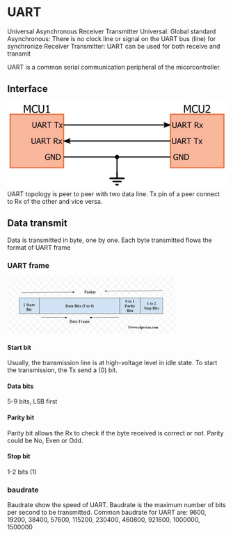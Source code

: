 # UART

Universal Asynchronous Receiver Transmitter
Universal: Global standard
Asynchronous: There is no clock line or signal on the UART bus (line) for synchronize 
Receiver Transmitter: UART can be used for both receive and transmit

UART is a common serial communication peripheral of the micorcontroller.

## Interface

![Interface](./image/UART_Interface.png)
UART topology is peer to peer with two data line. Tx pin of a peer connect to Rx of the other and vice versa.

## Data transmit

Data is transmitted in byte, one by one.
Each byte transmitted flows the format of UART frame

### UART frame

![Frame](./image/UART_Frame.png)

#### Start bit

Usually, the transmission line is at high-voltage level in idle state. To start the transmission, the Tx send a (0) bit.

#### Data bits

5-9 bits, LSB first

#### Parity bit

Parity bit allows the Rx to check if the byte received is correct or not.
Parity could be No, Even or Odd.

#### Stop bit

1-2 bits (1)

### baudrate

Baudrate show the speed of UART. Baudrate is the maximum number of bits per second to be transmitted.
Common baudrate for UART are: 9600, 19200, 38400, 57600, 115200, 230400, 460800, 921600, 1000000, 1500000
